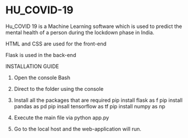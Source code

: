 # HU_COVID-19
Hu_COVID 19 is a Machine Learning software which is used to predict the mental health of a person during the lockdown phase in India.


HTML and CSS are used for the front-end


Flask is used in the back-end

INSTALLATION GUIDE

1. Open the console Bash


2. Direct to the folder using the console


3. Install all the packages that are required
  pip install flask as f
  pip install pandas as pd
  pip insall tensorflow as tf
  pip install numpy as np
  
  
4. Execute the main file via python app.py


5. Go to the local host and the web-application will run.
